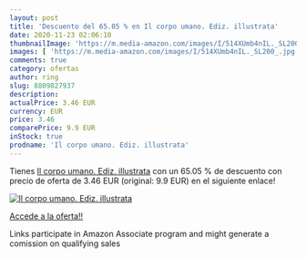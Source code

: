 ```yaml
---
layout: post
title: 'Descuento del 65.05 % en Il corpo umano. Ediz. illustrata'
date: 2020-11-23 02:06:10
thumbnailImage: 'https://m.media-amazon.com/images/I/514XUmb4nIL._SL200_.jpg'
images: [ 'https://m.media-amazon.com/images/I/514XUmb4nIL._SL200_.jpg' ]
comments: true
category: ofertas
author: ring
slug: 8809827937
description:
actualPrice: 3.46 EUR
currency: EUR
price: 3.46
comparePrice: 9.9 EUR
inStock: true
prodname: 'Il corpo umano. Ediz. illustrata'
---
```


Tienes [Il corpo umano. Ediz. illustrata](https://www.amazon.it/dp/8809827937/?tag=tolees00-21) con un 65.05 % de descuento con precio de oferta de 3.46 EUR (original: 9.9 EUR) en el siguiente enlace!

[![Il corpo umano. Ediz. illustrata](https://m.media-amazon.com/images/I/514XUmb4nIL._SL200_.jpg)](https://www.amazon.it/dp/8809827937/?tag=tolees00-21)

[Accede a la oferta!!](https://www.amazon.it/dp/8809827937/?tag=tolees00-21)

Links participate in Amazon Associate program and might generate a comission on qualifying sales



